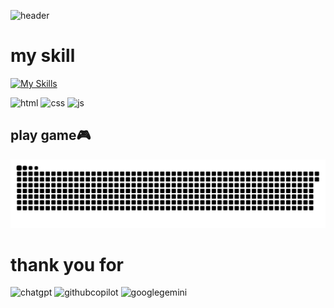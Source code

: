 ![header](https://github.com/user-attachments/assets/3af5c27c-279b-4d4b-8e5c-d9a213aacf4f)

# my skill
[![My Skills](https://skillicons.dev/icons?i=js,html,css,figma,idea,vscode)](https://skillicons.dev)

![html](https://img.shields.io/badge/HTML5-E34F26?style=for-the-badge&logo=html5&logoColor=white)
![css](https://img.shields.io/badge/CSS3-1572B6?style=for-the-badge&logo=css3&logoColor=white)
![js](https://img.shields.io/badge/JavaScript-323330?style=for-the-badge&logo=javascript&logoColor=F7DF1E)


## play game🎮

<img src="https://raw.githubusercontent.com/iqbalrizkiy-108/iqbalrizkiy-108/output/snake.svg" alt="Snake animation" />

###

# thank you for

![chatgpt](https://img.shields.io/badge/ChatGPT-74aa9c?style=for-the-badge&logo=openai&logoColor=white)
![githubcopilot](https://img.shields.io/badge/github%20copilot-000000?style=for-the-badge&logo=githubcopilot&logoColor=white)
![googlegemini](https://img.shields.io/badge/Google%20Gemini-8E75B2?style=for-the-badge&logo=googlegemini&logoColor=white)



<!---
iqbalrizkiy-108/iqbalrizkiy-108 is a ✨ special ✨ repository because its `README.md` (this file) appears on your GitHub profile.
You can click the Preview link to take a look at your changes.
--->
